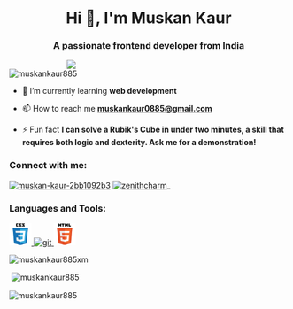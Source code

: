 <h1 align="center">Hi 👋, I'm Muskan Kaur</h1>
<h3 align="center">A passionate frontend developer from India</h3>

<img src="https://images.lemonly.com/wp-content/uploads/2018/08/07150313/Homebase_Thumb_v01.gif" width="400" align="right">

<p align="left"> <img src="https://komarev.com/ghpvc/?username=muskankaur885&label=Profile%20views&color=0e75b6&style=flat" alt="muskankaur885" /> </p>

- 🌱 I’m currently learning **web development**

- 📫 How to reach me **muskankaur0885@gmail.com**

- ⚡ Fun fact **I can solve a Rubik's Cube in under two minutes, a skill that requires both logic and dexterity. Ask me for a demonstration!**

<h3 align="left">Connect with me:</h3>
<p align="left">
<a href="https://linkedin.com/in/muskan-kaur-2bb1092b3" target="blank"><img align="center" src="https://raw.githubusercontent.com/rahuldkjain/github-profile-readme-generator/master/src/images/icons/Social/linked-in-alt.svg" alt="muskan-kaur-2bb1092b3" height="30" width="40" /></a>
<a href="https://instagram.com/zenithcharm_" target="blank"><img align="center" src="https://raw.githubusercontent.com/rahuldkjain/github-profile-readme-generator/master/src/images/icons/Social/instagram.svg" alt="zenithcharm_" height="30" width="40" /></a>
</p>

<h3 align="left">Languages and Tools:</h3>
<p align="left"> <a href="https://www.w3schools.com/css/" target="_blank" rel="noreferrer"> <img src="https://raw.githubusercontent.com/devicons/devicon/master/icons/css3/css3-original-wordmark.svg" alt="css3" width="40" height="40"/> </a> <a href="https://git-scm.com/" target="_blank" rel="noreferrer"> <img src="https://www.vectorlogo.zone/logos/git-scm/git-scm-icon.svg" alt="git" width="40" height="40"/> </a> <a href="https://www.w3.org/html/" target="_blank" rel="noreferrer"> <img src="https://raw.githubusercontent.com/devicons/devicon/master/icons/html5/html5-original-wordmark.svg" alt="html5" width="40" height="40"/> </a> </p>

<p><img align="left" src="https://github-readme-stats.vercel.app/api/top-langs?username=muskankaur885&show_icons=true&locale=en&layout=compact" alt="muskankaur885" /></p>xm

<p>&nbsp;<img align="center" src="https://github-readme-stats.vercel.app/api?username=muskankaur885&show_icons=true&locale=en" alt="muskankaur885" /></p>

<p><img align="center" src="https://github-readme-streak-stats.herokuapp.com/?user=muskankaur885&" alt="muskankaur885" /></p>
